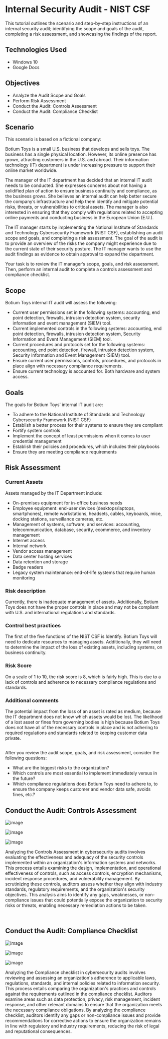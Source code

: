 <h1>Internal Security Audit - NIST CSF</h1>
This tutorial outlines the scenario and step-by-step instructions of an internal security audit; identifying the scope and goals of the audit, completing a risk assessment, and showcasing the findings of the report.<br />

<h2>Technologies Used</h2>

- Windows 10
- Google Docs

<h2>Objectives</h2>

- Analyze the Audit Scope and Goals
- Perform Risk Assessment
- Conduct the Audit: Controls Assessment
- Conduct the Audit: Compliance Checklist

<h2>Scenario</h2>

This scenario is based on a fictional company:

Botium Toys is a small U.S. business that develops and sells toys. The business has a single physical location. However, its online presence has grown, attracting customers in the U.S. and abroad. Their information technology (IT) department is under increasing pressure to support their online market worldwide. 

The manager of the IT department has decided that an internal IT audit needs to be conducted. She expresses concerns about not having a solidified plan of action to ensure business continuity and compliance, as the business grows. She believes an internal audit can help better secure the company’s infrastructure and help them identify and mitigate potential risks, threats, or vulnerabilities to critical assets. The manager is also interested in ensuring that they comply with regulations related to accepting online payments and conducting business in the European Union (E.U.).   

The IT manager starts by implementing the National Institute of Standards and Technology Cybersecurity Framework (NIST CSF), establishing an audit scope and goals, and completing a risk assessment. The goal of the audit is to provide an overview of the risks the company might experience due to the current state of their security posture. The IT manager wants to use the audit findings as evidence to obtain approval to expand the department. 

Your task is to review the IT manager’s scope, goals, and risk assessment. Then, perform an internal audit to complete a controls assessment and compliance checklist. 

<h2>Scope</h2>

Botium Toys internal IT audit will assess the following:
- Current user permissions set in the following systems: accounting, end point detection, firewalls, intrusion detection system, security information and event management (SIEM) tool.
- Current implemented controls in the following systems: accounting, end point detection, firewalls, intrusion detection system, Security Information and Event Management (SIEM) tool.
- Current procedures and protocols set for the following systems: accounting, end point detection, firewall, intrusion detection system, Security Information and Event Management (SIEM) tool.
- Ensure current user permissions, controls, procedures, and protocols in place align with necessary compliance requirements.
- Ensure current technology is accounted for. Both hardware and system access.

<h2>Goals</h2>

The goals for Botium Toys’ internal IT audit are:
- To adhere to the National Institute of Standards and Technology Cybersecurity Framework (NIST CSF) 
- Establish a better process for their systems to ensure they are compliant 
- Fortify system controls
- Implement the concept of least permissions when it comes to user credential management 
- Establish their policies and procedures, which includes their playbooks 
- Ensure they are meeting compliance requirements

<h2>Risk Assessment</h2>
<h3>Current Assets</h3>

Assets managed by the IT Department include: 
- On-premises equipment for in-office business needs
- Employee equipment: end-user devices (desktops/laptops, smartphones), remote workstations, headsets, cables, keyboards, mice, docking stations, surveillance cameras, etc.
- Management of systems, software, and services: accounting, telecommunication, database, security, ecommerce, and inventory management
- Internet access
- Internal network
- Vendor access management
- Data center hosting services  
- Data retention and storage
- Badge readers
- Legacy system maintenance: end-of-life systems that require human monitoring 

<h3>Risk description</h3>
Currently, there is inadequate management of assets. Additionally, Botium Toys does not have the proper controls in place and may not be compliant with U.S. and international regulations and standards.

<h3>Control best practices</h3>
The first of the five functions of the NIST CSF is Identify. Botium Toys will need to dedicate resources to managing assets. Additionally, they will need to determine the impact of the loss of existing assets, including systems, on business continuity.

<h3>Risk Score</h3>
On a scale of 1 to 10, the risk score is 8, which is fairly high. This is due to a lack of controls and adherence to necessary compliance regulations and standards.

<h3>Additional comments</h3>
The potential impact from the loss of an asset is rated as medium, because the IT department does not know which assets would be lost. The likelihood of a lost asset or fines from governing bodies is high because Botium Toys does not have all of the necessary controls in place and is not adhering to required regulations and standards related to keeping customer data private.

<h2></h2>

After you review the audit scope, goals, and risk assessment, consider the following questions:
- What are the biggest risks to the organization?
- Which controls are most essential to implement immediately versus in the future?
- Which compliance regulations does Botium Toys need to adhere to, to ensure the company keeps customer and vendor data safe, avoids fines, etc.?

<h2>Conduct the Audit: Controls Assessment</h2>

<p>

![image](https://github.com/ijoshua932/security-audit/assets/139269375/4f9fa7e6-aecf-48bc-b42e-1f2e530094ee)

![image](https://github.com/ijoshua932/security-audit/assets/139269375/c33cedf1-b993-41fd-9d07-4a583b204724)

![image](https://github.com/ijoshua932/security-audit/assets/139269375/852bbf11-b32c-4d16-b09d-3e362a51a548)

</p>
<p>
Analyzing the Controls Assessment in cybersecurity audits involves evaluating the effectiveness and adequacy of the security controls implemented within an organization's information systems and networks. This process entails examining the design, implementation, and operational effectiveness of controls, such as access controls, encryption mechanisms, incident response procedures, and vulnerability management. By scrutinizing these controls, auditors assess whether they align with industry standards, regulatory requirements, and the organization's security objectives. This analysis aims to identify any gaps, weaknesses, or non-compliance issues that could potentially expose the organization to security risks or threats, enabling necessary remediation actions to be taken.
</p>
<br />

<h2>Conduct the Audit: Compliance Checklist</h2>

<p>

![image](https://github.com/ijoshua932/security-audit/assets/139269375/76ee55e6-9951-48d8-8e6b-03f3ab614928)

![image](https://github.com/ijoshua932/security-audit/assets/139269375/b606c1f2-7247-4d4a-bc96-0f5e6dc20940)

![image](https://github.com/ijoshua932/security-audit/assets/139269375/a0e4c471-c8bb-4feb-81db-3eff4753a65a)

</p>
<p>
Analyzing the Compliance checklist in cybersecurity audits involves reviewing and assessing an organization's adherence to applicable laws, regulations, standards, and internal policies related to information security. This process entails comparing the organization's practices and controls against the requirements outlined in the compliance checklist. Auditors examine areas such as data protection, privacy, risk management, incident response, and other relevant domains to ensure that the organization meets the necessary compliance obligations. By analyzing the compliance checklist, auditors identify any gaps or non-compliance issues and provide recommendations for corrective actions to ensure the organization remains in line with regulatory and industry requirements, reducing the risk of legal and reputational consequences.
</p>
<br />
